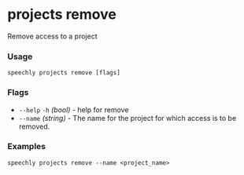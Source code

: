 # projects remove

Remove access to a project

### Usage

```
speechly projects remove [flags]
```

### Flags

* `--help` `-h` _(bool)_ - help for remove
* `--name` _(string)_ - The name for the project for which access is to be removed.

### Examples

```
speechly projects remove --name <project_name>
```
